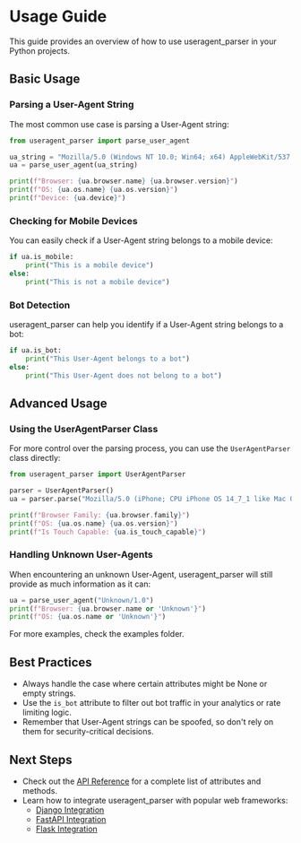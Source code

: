 # Usage Guide

This guide provides an overview of how to use useragent_parser in your Python projects.

## Basic Usage

### Parsing a User-Agent String

The most common use case is parsing a User-Agent string:

```python
from useragent_parser import parse_user_agent

ua_string = "Mozilla/5.0 (Windows NT 10.0; Win64; x64) AppleWebKit/537.36 (KHTML, like Gecko) Chrome/91.0.4472.124 Safari/537.36"
ua = parse_user_agent(ua_string)

print(f"Browser: {ua.browser.name} {ua.browser.version}")
print(f"OS: {ua.os.name} {ua.os.version}")
print(f"Device: {ua.device}")
```

### Checking for Mobile Devices

You can easily check if a User-Agent string belongs to a mobile device:

```python
if ua.is_mobile:
    print("This is a mobile device")
else:
    print("This is not a mobile device")
```

### Bot Detection

useragent_parser can help you identify if a User-Agent string belongs to a bot:

```python
if ua.is_bot:
    print("This User-Agent belongs to a bot")
else:
    print("This User-Agent does not belong to a bot")
```

## Advanced Usage

### Using the UserAgentParser Class

For more control over the parsing process, you can use the `UserAgentParser` class directly:

```python
from useragent_parser import UserAgentParser

parser = UserAgentParser()
ua = parser.parse("Mozilla/5.0 (iPhone; CPU iPhone OS 14_7_1 like Mac OS X) AppleWebKit/605.1.15 (KHTML, like Gecko) Version/14.1.2 Mobile/15E148 Safari/604.1")

print(f"Browser Family: {ua.browser.family}")
print(f"OS: {ua.os.name} {ua.os.version}")
print(f"Is Touch Capable: {ua.is_touch_capable}")
```

### Handling Unknown User-Agents

When encountering an unknown User-Agent, useragent_parser will still provide as much information as it can:

```python
ua = parse_user_agent("Unknown/1.0")
print(f"Browser: {ua.browser.name or 'Unknown'}")
print(f"OS: {ua.os.name or 'Unknown'}")
```

For more examples, check the examples folder.

## Best Practices

- Always handle the case where certain attributes might be None or empty strings.
- Use the `is_bot` attribute to filter out bot traffic in your analytics or rate limiting logic.
- Remember that User-Agent strings can be spoofed, so don't rely on them for security-critical decisions.

## Next Steps

- Check out the [API Reference](api.md) for a complete list of attributes and methods.
- Learn how to integrate useragent_parser with popular web frameworks:
    - [Django Integration](integrations/django.md)
    - [FastAPI Integration](integrations/fastapi.md)
    - [Flask Integration](integrations/flask.md)
